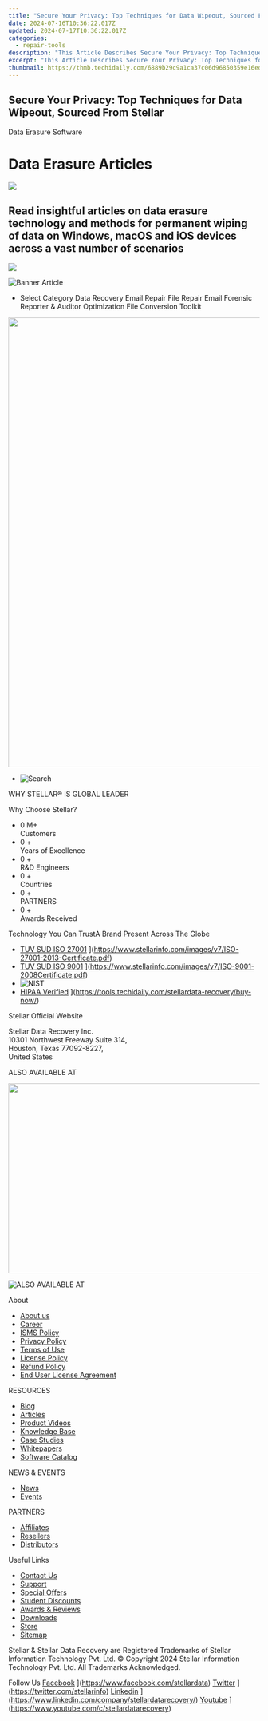 ```yaml
---
title: "Secure Your Privacy: Top Techniques for Data Wipeout, Sourced From Stellar"
date: 2024-07-16T10:36:22.017Z
updated: 2024-07-17T10:36:22.017Z
categories:
  - repair-tools
description: "This Article Describes Secure Your Privacy: Top Techniques for Data Wipeout, Sourced From Stellar"
excerpt: "This Article Describes Secure Your Privacy: Top Techniques for Data Wipeout, Sourced From Stellar"
thumbnail: https://thmb.techidaily.com/6889b29c9a1ca37c06d96850359e16ed975462ec122694d578843a25c7f44c71.jpg
---
```


## Secure Your Privacy: Top Techniques for Data Wipeout, Sourced From Stellar

Data Erasure Software

# Data Erasure Articles

<!-- affiliate ads begin -->
<a href="https://shop.mondly.com/affiliate.php?ACCOUNT=ATISTUDI&AFFILIATE=108875&PATH=https%3A%2F%2Fwww.mondly.com%3FAFFILIATE%3D108875%26RESOURCE%3D%2BEducational%2B970x90%2B"><img src="https://secure.avangate.com/images/merchant/69c418c33ec2e1a4267fa9bb77fa1428/educational-970x90.gif" border="0"></a>
<!-- affiliate ads end -->
## Read insightful articles on data erasure technology and methods for permanent wiping of data on Windows, macOS and iOS devices across a vast number of scenarios

<!-- affiliate ads begin -->
<a href="https://shop.mondly.com/affiliate.php?ACCOUNT=ATISTUDI&AFFILIATE=108875&PATH=https%3A%2F%2Fwww.mondly.com%3FAFFILIATE%3D108875%26RESOURCE%3D%2BEducational%2B300x600%2B"><img src="https://secure.avangate.com/images/merchant/69c418c33ec2e1a4267fa9bb77fa1428/educational-300x600.gif" border="0"></a>
<!-- affiliate ads end -->
![Banner Article](https://www.stellarinfo.com/public/frontEnd/images/article/Article-Main-Page.png)

* Select Category  Data Recovery  Email Repair  File Repair  Email Forensic  Reporter & Auditor  Optimization  File Conversion  Toolkit
<!-- affiliate ads begin -->
<a href="https://ursime.pxf.io/c/5597632/2048972/16384" target="_top" id="2048972"><img src="//a.impactradius-go.com/display-ad/16384-2048972" border="0" alt="" width="1200" height="900"/></a><img height="0" width="0" src="https://imp.pxf.io/i/5597632/2048972/16384" style="position:absolute;visibility:hidden;" border="0" />
<!-- affiliate ads end -->
* ![Search](https://www.stellarinfo.com/public/frontEnd/images/article/search-icon.png)

 WHY STELLAR® IS GLOBAL LEADER

 Why Choose Stellar?

* 0  M+  
Customers
* 0 +  
Years of Excellence
* 0 +  
R&D Engineers
* 0 +  
Countries
* 0 +  
PARTNERS
* 0 +  
Awards Received

 Technology You Can TrustA Brand Present Across The Globe

* [TUV SUD ISO 27001](https://www.stellarinfo.com/images/v7/tuv1.png) ](https://www.stellarinfo.com/images/v7/ISO-27001-2013-Certificate.pdf)
* [TUV SUD ISO 9001](https://www.stellarinfo.com/images/v7/tuv2.png) ](https://www.stellarinfo.com/images/v7/ISO-9001-2008Certificate.pdf)
* ![NIST](https://www.stellarinfo.com/images/v7/nist.png)
* [HIPAA Verified](https://www.stellarinfo.com/images/v7/hipa.png) ](https://tools.techidaily.com/stellardata-recovery/buy-now/)

 Stellar Official Website

 Stellar Data Recovery Inc.  
 10301 Northwest Freeway Suite 314,  
 Houston, Texas 77092-8227,  
 United States

 ALSO AVAILABLE AT

<!-- affiliate ads begin -->
<a href="https://twopages.pxf.io/c/5597632/2016067/18544" target="_top" id="2016067"><img src="//a.impactradius-go.com/display-ad/18544-2016067" border="0" alt="" width="1020" height="380"/></a><img height="0" width="0" src="https://imp.pxf.io/i/5597632/2016067/18544" style="position:absolute;visibility:hidden;" border="0" />
<!-- affiliate ads end -->
![ALSO AVAILABLE AT](https://www.stellarinfo.com/images/v7/Partners_logo_new.png)

 About

* [About us](https://tools.techidaily.com/stellardata-recovery/buy-now/)
* [Career](https://tools.techidaily.com/stellardata-recovery/buy-now/)
* [ISMS Policy](https://tools.techidaily.com/stellardata-recovery/buy-now/)
* [Privacy Policy](https://tools.techidaily.com/stellardata-recovery/buy-now/)
* [Terms of Use](https://tools.techidaily.com/stellardata-recovery/buy-now/)
* [License Policy](https://www.stellarinfo.com/software-licensing-usage.php)
* [Refund Policy](https://tools.techidaily.com/stellardata-recovery/buy-now/)
* [End User License Agreement](https://tools.techidaily.com/stellardata-recovery/buy-now/)

 RESOURCES

* [Blog](https://tools.techidaily.com/stellardata-recovery/buy-now/)
* [Articles](https://tools.techidaily.com/stellardata-recovery/buy-now/)
* [Product Videos](https://tools.techidaily.com/stellardata-recovery/buy-now/)
* [Knowledge Base](https://tools.techidaily.com/stellardata-recovery/buy-now/)
* [Case Studies](https://tools.techidaily.com/stellardata-recovery/buy-now/)
* [Whitepapers](https://tools.techidaily.com/stellardata-recovery/buy-now/)
* [Software Catalog](https://tools.techidaily.com/stellardata-recovery/buy-now/)

 NEWS & EVENTS

* [News](https://tools.techidaily.com/stellardata-recovery/buy-now/)
* [Events](https://www.stellarinfo.com/affiliate-summit/affiliate-summit.php)

 PARTNERS

* [Affiliates](https://tools.techidaily.com/stellardata-recovery/buy-now/)
* [Resellers](https://tools.techidaily.com/stellardata-recovery/buy-now/)
* [Distributors](https://tools.techidaily.com/stellardata-recovery/buy-now/)

 Useful Links

* [Contact Us](https://www.stellarinfo.com/contact/contact-us.php)
* [Support](https://tools.techidaily.com/stellardata-recovery/buy-now/)
* [Special Offers](https://tools.techidaily.com/stellardata-recovery/buy-now/)
* [Student Discounts](https://www.stellarinfo.com/student-discount/)
* [Awards & Reviews](https://tools.techidaily.com/stellardata-recovery/buy-now/)
* [Downloads](https://www.stellarinfo.com/download.php)
* [Store](https://tools.techidaily.com/stellardata-recovery/buy-now/)
* [Sitemap](https://www.stellarinfo.com/sitemap.php)

 Stellar & Stellar Data Recovery are Registered Trademarks of Stellar Information Technology Pvt. Ltd. © Copyright 2024 Stellar Information Technology Pvt. Ltd. All Trademarks Acknowledged.

Follow Us [Facebook](https://www.stellarinfo.com/Images/fb.png) ](https://www.facebook.com/stellardata) [Twitter](https://www.stellarinfo.com/Images/tw.png) ](https://twitter.com/stellarinfo) [Linkedin](https://www.stellarinfo.com/Images/in.png) ](https://www.linkedin.com/company/stellardatarecovery/) [Youtube](https://www.stellarinfo.com/newblacktheme/images/yt.png) ](https://www.youtube.com/c/stellardatarecovery)

<!-- affiliate ads begin -->
<span id="1793213">
					<video width="1080" height="1620" style="cursor:pointer"
           poster="//a.impactradius-go.com/display-clicktoplayimage/1793213.jpeg"
           onclick="if(!this.playClicked){this.play();this.setAttribute('controls',true);this.playClicked=true;}">
	   <source src="//a.impactradius-go.com/display-ad/19135-1793213">
	   <img src="//a.impactradius-go.com/display-clicktoplayimage/1793213.jpeg" style="border: none; height: 100%; width: 100%; object-fit: contain">
	</video>
	<div style="width:1080px;text-align:center"><a href="javascript:window.open(decodeURIComponent('https%3A%2F%2Ftinyland.pxf.io%2Fc%2F5597632%2F1793213%2F19135'), '_blank');void(0);">Click here</a></div>
</span>
<img height="0" width="0" src="https://imp.pxf.io/i/5597632/1793213/19135" style="position:absolute;visibility:hidden;" border="0" />
<!-- affiliate ads end -->
* ![Notron](https://www.stellarinfo.com/images/v7/notron.png)
<!-- affiliate ads begin -->
<a href="https://proteahair.pxf.io/c/5597632/1983634/23621" target="_top" id="1983634"><img src="//a.impactradius-go.com/display-ad/23621-1983634" border="0" alt="" width="320" height="100"/></a><img height="0" width="0" src="https://imp.pxf.io/i/5597632/1983634/23621" style="position:absolute;visibility:hidden;" border="0" />
<!-- affiliate ads end -->
* ![DMCA](https://www.stellarinfo.com/images/v7/dmca.png)

<ins class="adsbygoogle"
     style="display:block"
     data-ad-format="autorelaxed"
     data-ad-client="ca-pub-7571918770474297"
     data-ad-slot="1223367746"></ins>



<ins class="adsbygoogle"
     style="display:block"
     data-ad-client="ca-pub-7571918770474297"
     data-ad-slot="8358498916"
     data-ad-format="auto"
     data-full-width-responsive="true"></ins>

<span class="atpl-alsoreadstyle">Also read:</span>
<div><ul>
<li><a href="https://facebook-video-recording.techidaily.com/new-2024-approved-secrets-to-gaining-traction-for-your-fb-page/"><u>[New] 2024 Approved  Secrets to Gaining Traction for Your FB Page</u></a></li>
<li><a href="https://facebook-clips.techidaily.com/new-mastering-the-art-of-social-media-convergence-tiktok-facebook-linking-for-2024/"><u>[New] Mastering the Art of Social Media Convergence  TikTok-Facebook Linking for 2024</u></a></li>
<li><a href="https://extra-support.techidaily.com/new-prime-sd-card-selections-for-optimal-gopro-hero-78-performance/"><u>[New] Prime SD Card Selections for Optimal GoPro Hero 7/8 Performance</u></a></li>
<li><a href="https://facebook-video-share.techidaily.com/updated-inside-the-score-understanding-aspect-ratios-for-video-success/"><u>[Updated] Inside The Score  Understanding ASPECT RATIOS for Video Success</u></a></li>
<li><a href="https://facebook-record-videos.techidaily.com/updated-mp3-broadcasting-made-easy-upload-tutorial-for-youtube/"><u>[Updated] MP3 Broadcasting Made Easy  Upload Tutorial for YouTube</u></a></li>
<li><a href="https://some-guidance.techidaily.com/updated-unlocking-the-best-free-screen-recorders-on-windows-10/"><u>[Updated] Unlocking the Best Free Screen Recorders on Windows 10</u></a></li>
<li><a href="https://article-helps.techidaily.com/2024-approved-superior-3d-viewing-playback-on-android/"><u>2024 Approved  Superior 3D Viewing, Playback on Android</u></a></li>
<li><a href="https://ai-editing-video.techidaily.com/2024-approved-edit-flv-video-files-with-flv-editor-windows-macandroid-iphone/"><u>2024 Approved Edit FLV Video Files with FLV Editor Windows, Mac，Android, iPhone</u></a></li>
<li><a href="https://howto.techidaily.com/7-solutions-to-fix-chrome-crashes-or-wont-open-on-oppo-reno-10-5g-drfone-by-drfone-fix-android-problems-fix-android-problems/"><u>7 Solutions to Fix Chrome Crashes or Wont Open on Oppo Reno 10 5G | Dr.fone</u></a></li>
<li><a href="https://data-safeguard.techidaily.com/1721202709258-bitraser-disk-cleaner-and-eraser-for-safe-usb-deletion-buy-today/"><u>BitRaser Disk Cleaner & Eraser for Safe USB Deletion – Buy Today!</u></a></li>
<li><a href="https://data-safeguard.techidaily.com/boost-traffic-insights-and-performance-through-cookiebot-integration/"><u>Boost Traffic Insights & Performance Through Cookiebot Integration</u></a></li>
<li><a href="https://data-safeguard.techidaily.com/boosting-user-experience-through-innovative-engagement-tools/"><u>Boosting User Experience Through Innovative Engagement Tools</u></a></li>
<li><a href="https://data-safeguard.techidaily.com/cookiebot-driven-site-enhance-your-digital-experience/"><u>Cookiebot-Driven Site: Enhance Your Digital Experience</u></a></li>
<li><a href="https://data-safeguard.techidaily.com/cookiebot-enabled-enhance-your-site-with-advanced-tracking-solutions/"><u>Cookiebot-Enabled: Enhance Your Site with Advanced Tracking Solutions</u></a></li>
<li><a href="https://data-safeguard.techidaily.com/cookiebot-the-key-to-unlocking-next-level-web-marketing-success/"><u>Cookiebot: The Key to Unlocking Next-Level Web Marketing Success</u></a></li>
<li><a href="https://data-safeguard.techidaily.com/data-erasure-tips-and-articles-by-stellar/"><u>Data Erasure Tips & Articles by Stellar</u></a></li>
<li><a href="https://bypass-frp.techidaily.com/easy-guide-to-vivo-y17s-frp-bypass-with-best-methods-by-drfone-android/"><u>Easy Guide to Vivo Y17s FRP Bypass With Best Methods</u></a></li>
<li><a href="https://data-safeguard.techidaily.com/effortless-data-clearance-on-mac-with-stellars-top-tier-mobile-erase-application/"><u>Effortless Data Clearance on Mac with Stellar's Top-Tier Mobile Erase Application</u></a></li>
<li><a href="https://data-safeguard.techidaily.com/effortless-file-elimination-experience-the-convenience-of-stellar-eraser-for-mac-standard-timed-deletion-made-easy/"><u>Effortless File Elimination - Experience the Convenience of Stellar Eraser for Mac Standard: Timed Deletion Made Easy</u></a></li>
<li><a href="https://data-safeguard.techidaily.com/elevate-your-digital-strategy-using-cookiebot-technology/"><u>Elevate Your Digital Strategy Using Cookiebot Technology</u></a></li>
<li><a href="https://data-safeguard.techidaily.com/elevate-your-online-presence-the-cookiebot-edge/"><u>Elevate Your Online Presence: The Cookiebot Edge</u></a></li>
<li><a href="https://screen-activity-recording.techidaily.com/elite-picks-12-self-contained-capture-software/"><u>Elite Picks  12 Self-Contained Capture Software</u></a></li>
<li><a href="https://data-safeguard.techidaily.com/embrace-enhanced-user-consent-strategies-through-cookiebot-integration/"><u>Embrace Enhanced User Consent Strategies Through Cookiebot Integration</u></a></li>
<li><a href="https://data-safeguard.techidaily.com/enhanced-user-experience-with-cookiebot-technology/"><u>Enhanced User Experience with Cookiebot Technology</u></a></li>
<li><a href="https://data-safeguard.techidaily.com/eradicate-with-ease-the-ultimate-mobile-mac-app-stellar-eraser-for-standard-erasure-processes/"><u>Eradicate with Ease: The Ultimate Mobile Mac App, Stellar Eraser for Standard Erasure Processes</u></a></li>
<li><a href="https://data-safeguard.techidaily.com/essential-strategies-and-insights-on-data-deletion-stellar-collection/"><u>Essential Strategies & Insights on Data Deletion - Stellar Collection</u></a></li>
<li><a href="https://data-safeguard.techidaily.com/exciting-development-from-stellar-as-they-launch-user-friendly-version-of-their-popular-recovery-software/"><u>Exciting Development From Stellar as They Launch User-Friendly Version of Their Popular Recovery Software</u></a></li>
<li><a href="https://data-safeguard.techidaily.com/expert-tutorial-on-bitrasers-data-destruction-tool-suite-for-businesses/"><u>Expert Tutorial on BitRaser's Data Destruction Tool Suite for Businesses</u></a></li>
<li><a href="https://data-safeguard.techidaily.com/guide-to-mastering-secure-data-removal-techniques-with-expert-advice/"><u>Guide to Mastering Secure Data Removal Techniques with Expert Advice</u></a></li>
<li><a href="https://instagram-video-recordings.techidaily.com/harnessing-the-power-of-instagrams-video-connectivity-for-2024/"><u>Harnessing the Power of Instagram's Video Connectivity for 2024</u></a></li>
<li><a href="https://tiktok-video-recordings.techidaily.com/how-to-be-a-virtual-visitor-in-friendly-tiktok-streams/"><u>How to Be a Virtual Visitor in Friendly TikTok Streams</u></a></li>
<li><a href="https://data-safeguard.techidaily.com/how-to-completely-wipe-files-away-using-these-recommended-deletion-methods/"><u>How to Completely Wipe Files Away Using These Recommended Deletion Methods</u></a></li>
<li><a href="https://youtube-video-recordings.techidaily.com/in-2024-crafting-an-impactful-waterway-teaser/"><u>In 2024, Crafting an Impactful Waterway Teaser</u></a></li>
<li><a href="https://android-location.techidaily.com/in-2024-how-to-fake-gps-on-android-without-mock-location-for-your-samsung-galaxy-s23-drfone-by-drfone-virtual/"><u>In 2024, How to Fake GPS on Android without Mock Location For your Samsung Galaxy S23 | Dr.fone</u></a></li>
<li><a href="https://unlock-android.techidaily.com/in-2024-mastering-lock-screen-settings-how-to-enable-and-disable-on-infinix-hot-30-5g-by-drfone-android/"><u>In 2024, Mastering Lock Screen Settings How to Enable and Disable on Infinix Hot 30 5G</u></a></li>
<li><a href="https://youtube-help.techidaily.com/in-2024-quick-and-easy-audio-extraction-top-6-free-apps-to-convert-youtube-videos-to-mp3/"><u>In 2024, Quick & Easy Audio Extraction  Top 6 Free Apps to Convert YouTube Videos to MP3</u></a></li>
<li><a href="https://location-social.techidaily.com/in-2024-why-your-whatsapp-location-is-not-updating-and-how-to-fix-on-vivo-y02t-drfone-by-drfone-virtual-android/"><u>In 2024, Why Your WhatsApp Location is Not Updating and How to Fix On Vivo Y02T | Dr.fone</u></a></li>
<li><a href="https://data-safeguard.techidaily.com/in-depth-analysis-the-top-features-of-bitrasers-complete-data-sanitization-application/"><u>In-Depth Analysis: The Top Features of BitRaser's Complete Data Sanitization Application</u></a></li>
<li><a href="https://data-safeguard.techidaily.com/irreversible-delete-techniques-choose-the-best-algorithm-for-you/"><u>Irreversible Delete Techniques - Choose the Best Algorithm for You!</u></a></li>
<li><a href="https://data-safeguard.techidaily.com/mac-stellar-file-eraser-advanced-scheduled-deletion-tool/"><u>Mac Stellar File Eraser: Advanced Scheduled Deletion Tool</u></a></li>
<li><a href="https://data-safeguard.techidaily.com/maintain-optimal-space-with-stellar-standard-edition-scheduled-file-and-folder-removal-in-windows/"><u>Maintain Optimal Space with Stellar Standard Edition: Scheduled File & Folder Removal in Windows</u></a></li>
<li><a href="https://extra-tips.techidaily.com/making-the-most-out-of-your-films-b-roll/"><u>Making the Most Out of Your Film's B-Roll</u></a></li>
<li><a href="https://data-safeguard.techidaily.com/master-your-files-with-stellars-premium-erasure-and-timed-removal-system-for-windows-pc/"><u>Master Your Files with Stellar's Premium Erasure and Timed Removal System for Windows PC</u></a></li>
<li><a href="https://fox-links.techidaily.com/mastering-iphones-hdr-a-photography-essential-for-2024/"><u>Mastering iPhone's HDR  A Photography Essential for 2024</u></a></li>
<li><a href="https://video-content-creator.techidaily.com/new-in-2024-s-best-free-video-joiner-websites-no-downloads-required/"><u>New In 2024, S Best Free Video Joiner Websites No Downloads Required</u></a></li>
<li><a href="https://data-safeguard.techidaily.com/optimized-with-advanced-web-tracking-technology/"><u>Optimized with Advanced Web Tracking Technology</u></a></li>
<li><a href="https://data-safeguard.techidaily.com/smart-and-secure-mac-file-elimination-standard-edition-by-stellar-software/"><u>Smart and Secure Mac File Elimination: Standard Edition by Stellar Software</u></a></li>
<li><a href="https://data-safeguard.techidaily.com/stellar-file-eraser-v5-for-windows-expert-tips-on-automatic-trace-removal-with-customized-timetabling/"><u>Stellar File Eraser v5 for Windows - Expert Tips on Automatic Trace Removal with Customized Timetabling</u></a></li>
<li><a href="https://data-safeguard.techidaily.com/stellar-windowmaster-your-essential-toolkit-for-efficient-files-and-folders-purging/"><u>Stellar WindowMaster: Your Essential Toolkit for Efficient Files & Folders Purging</u></a></li>
<li><a href="https://data-safeguard.techidaily.com/step-by-step-guide-to-using-bitraser-enterprise-software-for-effective-data-sanitization/"><u>Step-by-Step Guide to Using BitRaser Enterprise Software for Effective Data Sanitization</u></a></li>
<li><a href="https://techidaily.com/the-easiest-methods-to-hard-reset-itel-p55t-drfone-by-drfone-reset-android-reset-android/"><u>The Easiest Methods to Hard Reset Itel P55T | Dr.fone</u></a></li>
<li><a href="https://data-safeguard.techidaily.com/the-ultimate-data-erasure-technique-revealed-for-businesses-watch-the-bitraser-enterprise-software-demo/"><u>The Ultimate Data Erasure Technique Revealed for Businesses: Watch the BitRaser Enterprise Software Demo</u></a></li>
<li><a href="https://data-safeguard.techidaily.com/top-7-file-deletion-methods-erase-your-data-forever/"><u>Top 7 File Deletion Methods: Erase Your Data Forever</u></a></li>
<li><a href="https://data-safeguard.techidaily.com/top-techniques-for-complete-data-cleansing-wisdom-from-stellars-pros/"><u>Top Techniques for Complete Data Cleansing - Wisdom From Stellar's Pros</u></a></li>
<li><a href="https://audio-shaping.techidaily.com/updated-exploring-the-best-available-free-audio-editing-solutions-for-windows-and-mac-enthusiasts-for-2024/"><u>Updated Exploring the Best Available Free Audio Editing Solutions for Windows and Mac Enthusiasts for 2024</u></a></li>
<li><a href="https://ai-vdieo-software.techidaily.com/updated-fcpx-training-academy-top-online-courses-and-tutorials/"><u>Updated FCPX Training Academy Top Online Courses and Tutorials</u></a></li>
<li><a href="https://data-safeguard.techidaily.com/upgrade-your-data-security-with-bitraser-drive-eraser-available-now/"><u>Upgrade Your Data Security with BitRaser Drive Eraser - Available Now!</u></a></li>
</ul></div>
